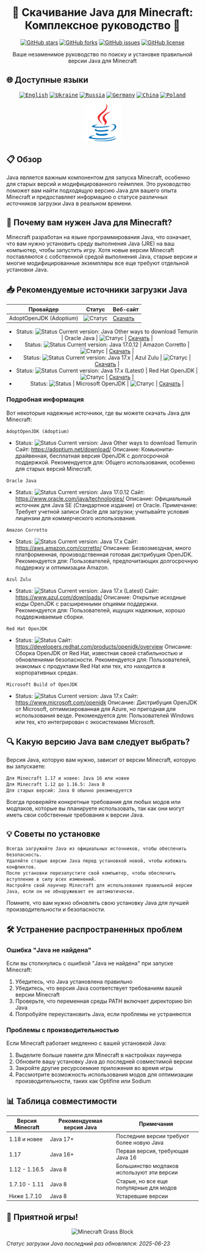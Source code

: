 
<div align="center">

# 🌟 Скачивание Java для Minecraft: Комплексное руководство 🌟

[![GitHub stars](https://img.shields.io/github/stars/BANSAFAn/Java-On-Minecraft?style=social)](https://github.com/BANSAFAn/Java-On-Minecraft/stargazers)
[![GitHub forks](https://img.shields.io/github/forks/BANSAFAn/Java-On-Minecraft?style=social)](https://github.com/BANSAFAn/Java-On-Minecraft/network/members)
[![GitHub issues](https://img.shields.io/github/issues/BANSAFAn/Java-On-Minecraft)](https://github.com/BANSAFAn/Java-On-Minecraft/issues)
[![GitHub license](https://img.shields.io/github/license/BANSAFAn/Java-On-Minecraft)](https://github.com/BANSAFAn/Java-On-Minecraft/blob/main/LICENSE)

<p>Ваше незаменимое руководство по поиску и установке правильной версии Java для Minecraft</p>

</div>

## 🌐 Доступные языки

<div align="center">

<kbd>[<img title="English" alt="English" src="https://upload.wikimedia.org/wikipedia/commons/thumb/a/a5/Flag_of_the_United_Kingdom_%281-2%29.svg/1200px-Flag_of_the_United_Kingdom_%281-2%29.svg.png" width="22">](../README.md)</kbd>
<kbd>[<img title="Ukraine" alt="Ukraine" src="https://upload.wikimedia.org/wikipedia/commons/thumb/4/49/Flag_of_Ukraine.svg/1280px-Flag_of_Ukraine.svg.png" width="22">](README.ua.md)</kbd>
<kbd>[<img title="Russia" alt="Russia" src="https://upload.wikimedia.org/wikipedia/commons/thumb/f/f3/Flag_of_Russia.svg/1280px-Flag_of_Russia.svg.png" width="22">](README.ru.md)</kbd>
<kbd>[<img title="Germany" alt="Germany" src="https://upload.wikimedia.org/wikipedia/en/thumb/b/ba/Flag_of_Germany.svg/640px-Flag_of_Germany.svg.png" width="22">](README.de.md)</kbd>
<kbd>[<img title="China" alt="China" src="https://upload.wikimedia.org/wikipedia/commons/thumb/f/fa/Flag_of_the_People%27s_Republic_of_China.svg/800px-Flag_of_the_People%27s_Republic_of_China.svg.png" width="22">](README.zh.md)</kbd>
<kbd>[<img title="Poland" alt="Poland" src="https://upload.wikimedia.org/wikipedia/en/1/12/Flag_of_Poland.svg" width="22">](README.pl.md)</kbd>

</div>

<div align="center">
<img src="https://raw.githubusercontent.com/devicons/devicon/master/icons/java/java-original.svg" alt="java" width="100" height="100"/>
</div>

## 📋 Обзор

Java является важным компонентом для запуска Minecraft, особенно для старых версий и модифицированного геймплея. Это руководство поможет вам найти подходящую версию Java для вашего опыта Minecraft и предоставляет информацию о статусе различных источников загрузки Java в реальном времени.

## 🤔 Почему вам нужен Java для Minecraft?

Minecraft разработан на языке программирования Java, что означает, что вам нужно установить среду выполнения Java (JRE) на ваш компьютер, чтобы запустить игру. Хотя новые версии Minecraft поставляются с собственной средой выполнения Java, старые версии и многие модифицированные экземпляры все еще требуют отдельной установки Java.
## 📥 Рекомендуемые источники загрузки Java

<div align="center">

| Провайдер | Статус | Веб-сайт |
|----------|--------|--------|
| AdoptOpenJDK (Adoptium) | ![Статус](https://img.shields.io/badge/Статус-Доступен-brightgreen) | [Скачать](https://adoptium.net/download/) |
   - Status: ![Status](https://img.shields.io/badge/Status-Available-brightgreen) Current version: Java Other ways to download Temurin
| Oracle Java | ![Статус](https://img.shields.io/badge/Статус-Доступен-brightgreen) | [Скачать](https://www.oracle.com/java/technologies/) |
   - Status: ![Status](https://img.shields.io/badge/Status-Available-brightgreen) Current version: Java 17.0.12
| Amazon Corretto | ![Статус](https://img.shields.io/badge/Статус-Доступен-brightgreen) | [Скачать](https://aws.amazon.com/corretto/) |
   - Status: ![Status](https://img.shields.io/badge/Status-Available-brightgreen) Current version: Java 17.x
| Azul Zulu | ![Статус](https://img.shields.io/badge/Статус-Доступен-brightgreen) | [Скачать](https://www.azul.com/downloads/) |
   - Status: ![Status](https://img.shields.io/badge/Status-Available-brightgreen) Current version: Java 17.x (Latest)
| Red Hat OpenJDK | ![Статус](https://img.shields.io/badge/Статус-Доступен-brightgreen) | [Скачать](https://developers.redhat.com/products/openjdk/overview) |
   - Status: ![Status](https://img.shields.io/badge/Status-Unavailable-red) 
| Microsoft OpenJDK | ![Статус](https://img.shields.io/badge/Статус-Доступен-brightgreen) | [Скачать](https://www.microsoft.com/openjdk) |

</div>

### Подробная информация

Вот некоторые надежные источники, где вы можете скачать Java для Minecraft:

    AdoptOpenJDK (Adoptium)
   - Status: ![Status](https://img.shields.io/badge/Status-Available-brightgreen) Current version: Java Other ways to download Temurin
        Сайт: https://adoptium.net/download/
        Описание: Комьюнити-драйвенная, бесплатная версия OpenJDK с долгосрочной поддержкой.
        Рекомендуется для: Общего использования, особенно для старых версий Minecraft.

    Oracle Java
   - Status: ![Status](https://img.shields.io/badge/Status-Available-brightgreen) Current version: Java 17.0.12
        Сайт: https://www.oracle.com/java/technologies/
        Описание: Официальный источник для Java SE (Стандартное издание) от Oracle.
        Примечание: Требует учетной записи Oracle для загрузки; учитывайте условия лицензии для коммерческого использования.

    Amazon Corretto
   - Status: ![Status](https://img.shields.io/badge/Status-Available-brightgreen) Current version: Java 17.x
        Сайт: https://aws.amazon.com/corretto/
        Описание: Безвозмездная, много платформенная, производственная готовая дистрибуция OpenJDK.
        Рекомендуется для: Пользователей, предпочитающих долгосрочную поддержку и оптимизации Amazon.

    Azul Zulu
   - Status: ![Status](https://img.shields.io/badge/Status-Available-brightgreen) Current version: Java 17.x (Latest)
        Сайт: https://www.azul.com/downloads/
        Описание: Открытые исходные коды OpenJDK с расширенными опциями поддержки.
        Рекомендуется для: Пользователей, ищущих надежные, хорошо поддерживаемые сборки.

    Red Hat OpenJDK
   - Status: ![Status](https://img.shields.io/badge/Status-Unavailable-red) 
        Сайт: https://developers.redhat.com/products/openjdk/overview
        Описание: Сборка OpenJDK от Red Hat, известная своей стабильностью и обновлениями безопасности.
        Рекомендуется для: Пользователей, знакомых с продуктами Red Hat или тех, кто находится в корпоративных средах.

    Microsoft Build of OpenJDK
   - Status: ![Status](https://img.shields.io/badge/Status-Available-brightgreen) Current version: Java 17.x
        Сайт: https://www.microsoft.com/openjdk
        Описание: Дистрибуция OpenJDK от Microsoft, оптимизированная для Azure, но пригодная для использования везде.
        Рекомендуется для: Пользователей Windows или тех, кто интегрирован с экосистемами Microsoft.

## 🔍 Какую версию Java вам следует выбрать?

Версия Java, которую вам нужно, зависит от версии Minecraft, которую вы запускаете:

    Для Minecraft 1.17 и новее: Java 16 или новее
    Для Minecraft 1.12 до 1.16.5: Java 8
    Для старых версий: Java 8 обычно рекомендуется

Всегда проверяйте конкретные требования для любых модов или модпаков, которые вы планируете использовать, так как они могут иметь свои собственные требования к версии Java.
## 💡 Советы по установке

    Всегда загружайте Java из официальных источников, чтобы обеспечить безопасность.
    Удаляйте старые версии Java перед установкой новой, чтобы избежать конфликтов.
    После установки перезапустите свой компьютер, чтобы обеспечить вступление в силу всех изменений.
    Настройте свой лаунчер Minecraft для использования правильной версии Java, если он не обнаруживает ее автоматически.

Помните, что вам нужно обновлять свою установку Java для лучшей производительности и безопасности.

## 🛠️ Устранение распространенных проблем

### Ошибка "Java не найдена"

Если вы столкнулись с ошибкой "Java не найдена" при запуске Minecraft:

1. Убедитесь, что Java установлена правильно
2. Убедитесь, что версия Java соответствует требованиям вашей версии Minecraft
3. Проверьте, что переменная среды PATH включает директорию bin Java
4. Попробуйте переустановить Java, если проблемы не устраняются

### Проблемы с производительностью

Если Minecraft работает медленно с вашей установкой Java:

1. Выделите больше памяти для Minecraft в настройках лаунчера
2. Обновите вашу установку Java до последней совместимой версии
3. Закройте другие ресурсоемкие приложения во время игры
4. Рассмотрите возможность использования модов для оптимизации производительности, таких как Optifine или Sodium

## 📊 Таблица совместимости

| Версия Minecraft | Рекомендуемая версия Java | Примечания |
|-------------------|--------------------------|-------|
| 1.18 и новее    | Java 17+                 | Последние версии требуют более новую Java |
| 1.17              | Java 16+                 | Первая версия, требующая Java 16 |
| 1.12 - 1.16.5     | Java 8                   | Большинство модпаков используют эти версии |
| 1.7.10 - 1.11     | Java 8                   | Старые, но все еще популярные для модов |
| Ниже 1.7.10      | Java 8                   | Устаревшие версии |

## 🚀 Приятной игры!

<div align="center">
<img src="https://static.wikia.nocookie.net/minecraft_gamepedia/images/2/2d/Plains_Grass_Block.png" width="50" height="50" alt="Minecraft Grass Block"/>
</div>


*Статус загрузки Java последний раз обновлялся: 2025-06-23*
